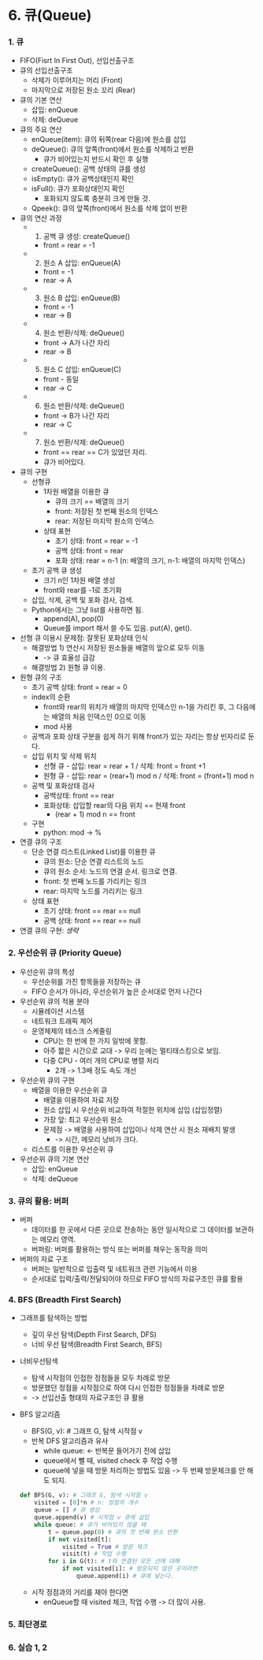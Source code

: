 # 6. 큐(Queue)

### 1. 큐

* FIFO(Fisrt In First Out), 선입선출구조
* 큐의 선입선출구조
  * 삭제가 이루어지는 머리 (Front)
  * 마지막으로 저장된 원소 꼬리 (Rear)
* 큐의 기본 연산
  * 삽입: enQueue
  * 삭제: deQueue
* 큐의 주요 연산
  * enQueue(item): 큐의 뒤쪽(rear 다음)에 원소를 삽입
  * deQueue(): 큐의 앞쪽(front)에서 원소를 삭제하고 반환
    * 큐가 비어있는지 반드시 확인 후 실행
  * createQueue(): 공백 상태의 큐를 생성
  * isEmpty(): 큐가 공백상태인지 확인
  * isFull(): 큐가 포화상태인지 확인
    * 포화되지 않도록 충분히 크게 만들 것.
  * Qpeek(): 큐의 앞쪽(front)에서 원소를 삭제 없이 반환
* 큐의 연산 과정
  * 1) 공백 큐 생성: createQueue()
    * front = rear = -1
  * 2) 원소 A 삽입: enQueue(A)
    * front = -1
    * rear -> A
  * 3) 원소 B 삽입: enQueue(B)
    * front = -1
    * rear -> B
  * 4) 원소 반환/삭제: deQueue()
    * front -> A가 나간 자리
    * rear -> B
  * 5) 원소 C 삽입: enQueue(C)
    * front - 동일
    * rear -> C
  * 6) 원소 반환/삭제: deQueue()
    * front -> B가 나간 자리
    * rear -> C
  * 7) 원소 반환/삭제: deQueue()
    * front == rear == C가 있었던 자리.
    * 큐가 비어있다.
* 큐의 구현
  * 선형큐
    * 1차원 배열을 이용한 큐
      * 큐의 크기 == 배열의 크기
      * front: 저장된 첫 번째 원소의 인덱스
      * rear: 저장된 마지막 원소의 인덱스
    * 상태 표현
      * 초기 상태: front = rear = -1
      * 공백 상태: front = rear
      * 포화 상태: rear = n-1 (n: 배열의 크기, n-1: 배열의 마지막 인덱스)
  * 초기 공백 큐 생성
    - 크기 n인 1차원 배열 생성
    - front와 rear를 -1로 초기화
  * 삽입, 삭제, 공백 및 포화 검사, 검색.
  * Python에서는 그냥 list를 사용하면 됨.
    * append(A), pop(0)
    * Queue를 import 해서 쓸 수도 있음. put(A), get().
* 선형 큐 이용시 문제점: 잘못된 포화상태 인식
  * 해결방법 1) 연산시 저장된 원소들을 배열의 앞으로 모두 이동
    * -> 큐 효율성 급감
  * 해결방법 2) 원형 큐 이용.
* 원형 큐의 구조
  * 초기 공백 상태: front = rear = 0
  * index의 순환
    * front와 rear의 위치가 배열의 마지막 인덱스인 n-1을 가리킨 후, 그 다음에는 배열의 처음 인덱스인 0으로 이동
    * mod 사용
  * 공백과 포화 상태 구분을 쉽게 하기 위해 front가 있는 자리는 항상 빈자리로 둔다.
  * 삽입 위치 및 삭제 위치
    * 선형 큐 - 삽입: rear = rear + 1 / 삭제: front = front +1
    * 원형 큐 - 삽입: rear = (rear+1) mod n / 삭제: front = (front+1) mod n
  * 공백 및 포화상태 검사
    * 공백상태: front == rear
    * 포화상태: 삽입할 rear의 다음 위치 == 현재 front
      * (rear + 1) mod n == front
  * 구현
    * python: mod -> %
* 연결 큐의 구조
  * 단순 연결 리스트(Linked List)를 이용한 큐
    * 큐의 원소: 단순 연결 리스트의 노드
    * 큐의 원소 순서: 노드의 연결 순서. 링크로 연결.
    * front: 첫 번째 노드를 가리키는 링크
    * rear: 마지막 노드를 가리키는 링크
  * 상태 표현
    * 초기 상태: front == rear == null
    * 공백 상태: front == rear == null
* 연결 큐의 구현: *생략*

### 2. 우선순위 큐 (Priority Queue)

* 우선순위 큐의 특성
  * 우선순위를 가진 항목들을 저장하는 큐
  * FIFO 순서가 아니라, 우선순위가 높은 순서대로 먼저 나간다
* 우선순위 큐의 적용 분야
  * 시뮬레이션 시스템
  * 네트워크 트래픽 제어
  * 운영체제의 테스크 스케줄링
    * CPU는 한 번에 한 가지 일밖에 못함.
    * 아주 짧은 시간으로 교대 -> 우리 눈에는 멀티태스킹으로 보임.
    * 다중 CPU - 여러 개의 CPU로 병렬 처리
      * 2개 -> 1.3배 정도 속도 개선
* 우선순위 큐의 구현
  * 배열을 이용한 우선순위 큐
    * 배열을 이용하여 자료 저장
    * 원소 삽입 시 우선순위 비교하여 적절한 위치에 삽입 (삽입정렬)
    * 가장 앞: 최고 우선순위 원소
    * 문제점 -> 배열을 사용하여 삽입이나 삭제 연산 시 원소 재배치 발생
      * -> 시간, 메모리 낭비가 크다.
  * 리스트를 이용한 우선순위 큐
* 우선순위 큐의 기본 연산
  * 삽입: enQueue
  * 삭제: deQueue

### 3. 큐의 활용: 버퍼

* 버퍼
  * 데이터를 한 곳에서 다른 곳으로 전송하는 동안 일시적으로 그 데이터를 보관하는 메모리 영역.
  * 버퍼링: 버퍼를 활용하는 방식 또는 버퍼를 채우는 동작을 의미
* 버퍼의 자료 구조
  * 버퍼는 일반적으로 입출력 및 네트워크 관련 기능에서 이용
  * 순서대로 입력/출력/전달되어야 하므로 FIFO 방식의 자료구조인 큐를 활용

### 4. BFS (Breadth First Search)

* 그래프를 탐색하는 방법

  * 깊이 우선 탐색(Depth First Search, DFS)
  * 너비 우선 탐색(Breadth First Search, BFS)

* 너비우선탐색

  * 탐색 시작점의 인접한 정점들을 모두 차례로 방문
  * 방문했던 정점을 시작점으로 하여 다시 인접한 정점들을 차례로 방문
  * -> 선입선출 형태의 자료구조인 큐 활용

* BFS 알고리즘

  * BFS(G, v): # 그래프 G, 탐색 시작점 v
  * 반복 DFS 알고리즘과 유사
    * while queue: <- 반복문 들어가기 전에 삽입
    * queue에서 뺄 때, visited check 후 작업 수행
    * queue에 넣을 때 방문 처리하는 방법도 있음 -> 두 번째 방문체크를 안 해도 되지.

  ```python
  def BFS(G, v): # 그래프 G, 탐색 시작점 v
      visited = [0]*n # n: 정점의 개수
      queue = [] # 큐 생성
      queue.append(v) # 시작점 v 큐에 삽입
      while queue: # 큐가 비어있지 않을 때
          t = queue.pop(0) # 큐의 첫 번째 원소 반환
          if not visited[t]:
              visited = True # 방문 체크
              visit(t) # 작업 수행
          for i in G(t): # t와 연결된 모든 선에 대해
              if not visited[i]: # 방문되지 않은 곳이라면
                  queue.append(i) # 큐에 넣는다.
  ```

  * 시작 정점과의 거리를 재야 한다면
    * enQueue할 때 visited 체크, 작업 수행 -> 더 많이 사용.







### 5. 최단경로



### 6. 실습 1, 2


